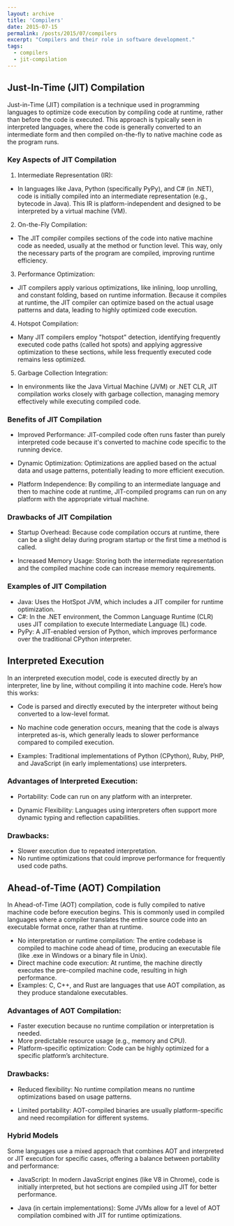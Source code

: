 ```yaml
---
layout: archive
title: 'Compilers'
date: 2015-07-15
permalink: /posts/2015/07/compilers
excerpt: "Compilers and their role in software development."
tags:
  - compilers
  - jit-compilation
---
```


## Just-In-Time (JIT) Compilation

Just-in-Time (JIT) compilation is a technique used in programming languages to optimize code execution by compiling code at runtime, rather than before the code is executed. This approach is typically seen in interpreted languages, where the code is generally converted to an intermediate form and then compiled on-the-fly to native machine code as the program runs.

### Key Aspects of JIT Compilation
1. Intermediate Representation (IR):

  - In languages like Java, Python (specifically PyPy), and C# (in .NET), code is initially compiled into an intermediate representation (e.g., bytecode in Java). This IR is platform-independent and designed to be interpreted by a virtual machine (VM).

2. On-the-Fly Compilation:

  - The JIT compiler compiles sections of the code into native machine code as needed, usually at the method or function level. This way, only the necessary parts of the program are compiled, improving runtime efficiency.

3. Performance Optimization:

  - JIT compilers apply various optimizations, like inlining, loop unrolling, and constant folding, based on runtime information. Because it compiles at runtime, the JIT compiler can optimize based on the actual usage patterns and data, leading to highly optimized code execution.

4. Hotspot Compilation:

  - Many JIT compilers employ "hotspot" detection, identifying frequently executed code paths (called hot spots) and applying aggressive optimization to these sections, while less frequently executed code remains less optimized.

5. Garbage Collection Integration:

  - In environments like the Java Virtual Machine (JVM) or .NET CLR, JIT compilation works closely with garbage collection, managing memory effectively while executing compiled code.

### Benefits of JIT Compilation
  - Improved Performance: JIT-compiled code often runs faster than purely interpreted code because it's converted to machine code specific to the running device.

  - Dynamic Optimization: Optimizations are applied based on the actual data and usage patterns, potentially leading to more efficient execution.

  - Platform Independence: By compiling to an intermediate language and then to machine code at runtime, JIT-compiled programs can run on any platform with the appropriate virtual machine.

### Drawbacks of JIT Compilation
  - Startup Overhead: Because code compilation occurs at runtime, there can be a slight delay during program startup or the first time a method is called.

  - Increased Memory Usage: Storing both the intermediate representation and the compiled machine code can increase memory requirements.

### Examples of JIT Compilation
  - Java: Uses the HotSpot JVM, which includes a JIT compiler for runtime optimization.
  - C#: In the .NET environment, the Common Language Runtime (CLR) uses JIT compilation to execute Intermediate Language (IL) code.
  - PyPy: A JIT-enabled version of Python, which improves performance over the traditional CPython interpreter.

## Interpreted Execution
In an interpreted execution model, code is executed directly by an interpreter, line by line, without compiling it into machine code. Here’s how this works:

  - Code is parsed and directly executed by the interpreter without being converted to a low-level format.
  
  - No machine code generation occurs, meaning that the code is always interpreted as-is, which generally leads to slower performance compared to compiled execution.
  
  - Examples: Traditional implementations of Python (CPython), Ruby, PHP, and JavaScript (in early implementations) use interpreters.

### Advantages of Interpreted Execution:
  - Portability: Code can run on any platform with an interpreter.
  
  - Dynamic Flexibility: Languages using interpreters often support more dynamic typing and reflection capabilities.

### Drawbacks:
  - Slower execution due to repeated interpretation.
  - No runtime optimizations that could improve performance for frequently used code paths.


## Ahead-of-Time (AOT) Compilation
In Ahead-of-Time (AOT) compilation, code is fully compiled to native machine code before execution begins. This is commonly used in compiled languages where a compiler translates the entire source code into an executable format once, rather than at runtime.

- No interpretation or runtime compilation: The entire codebase is compiled to machine code ahead of time, producing an executable file (like .exe in Windows or a binary file in Unix).
- Direct machine code execution: At runtime, the machine directly executes the pre-compiled machine code, resulting in high performance.
- Examples: C, C++, and Rust are languages that use AOT compilation, as they produce standalone executables.

### Advantages of AOT Compilation:

- Faster execution because no runtime compilation or interpretation is needed.
- More predictable resource usage (e.g., memory and CPU).
- Platform-specific optimization: Code can be highly optimized for a specific platform’s architecture.

### Drawbacks:

- Reduced flexibility: No runtime compilation means no runtime optimizations based on usage patterns.

- Limited portability: AOT-compiled binaries are usually platform-specific and need recompilation for different systems.

### Hybrid Models
Some languages use a mixed approach that combines AOT and interpreted or JIT execution for specific cases, offering a balance between portability and performance:

  - JavaScript: In modern JavaScript engines (like V8 in Chrome), code is initially interpreted, but hot sections are compiled using JIT for better performance.

  - Java (in certain implementations): Some JVMs allow for a level of AOT compilation combined with JIT for runtime optimizations.